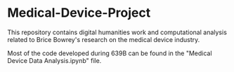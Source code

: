 # Medical-Device-Project

This repository contains digital humanities work and computational analysis related to Brice Bowrey's research on the medical device industry.

Most of the code developed during 639B can be found in the "Medical Device Data Analysis.ipynb" file. 
